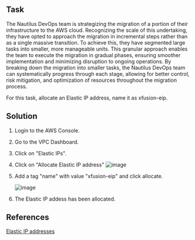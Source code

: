 ## Task
The Nautilus DevOps team is strategizing the migration of a portion of their infrastructure to the AWS cloud. Recognizing the scale of this undertaking, they have opted to approach the migration in incremental steps rather than as a single massive transition. To achieve this, they have segmented large tasks into smaller, more manageable units. This granular approach enables the team to execute the migration in gradual phases, ensuring smoother implementation and minimizing disruption to ongoing operations. By breaking down the migration into smaller tasks, the Nautilus DevOps team can systematically progress through each stage, allowing for better control, risk mitigation, and optimization of resources throughout the migration process.

For this task, allocate an Elastic IP address, name it as xfusion-eip.
## Solution
1. Login to the AWS Console.
2. Go to the VPC Dashboard.
3. Click on "Elastic IPs".
4. Click on "Allocate Elastic IP address"
   ![image](https://github.com/AdamLisicki/kodekloud-engineer/assets/96197101/25dbf38f-f6dd-46f4-8e85-1739960f3438)
5. Add a tag "name" with value "xfusion-eip" and click allocate.

   ![image](https://github.com/AdamLisicki/kodekloud-engineer/assets/96197101/f48eba89-6a6c-41b2-8ac6-03257af306c2)

6. The Elastic IP addess has been allocated.

## References

[Elastic IP addresses](https://docs.aws.amazon.com/AWSEC2/latest/UserGuide/elastic-ip-addresses-eip.html#using-instance-addressing-eips-allocating)
